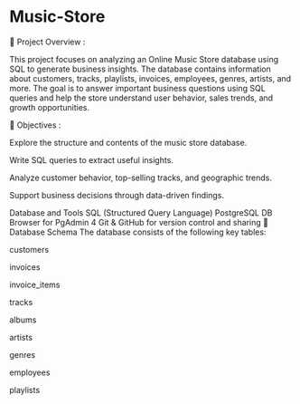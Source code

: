# Music-Store
📌 Project Overview :

This project focuses on analyzing an Online Music Store database using SQL to generate business insights. The database contains information about customers, tracks, playlists, invoices, employees, genres, artists, and more. The goal is to answer important business questions using SQL queries and help the store understand user behavior, sales trends, and growth opportunities.

🧠 Objectives :

Explore the structure and contents of the music store database.

Write SQL queries to extract useful insights.

Analyze customer behavior, top-selling tracks, and geographic trends.

Support business decisions through data-driven findings.

Database and Tools
SQL (Structured Query Language)
PostgreSQL 
DB Browser for  PgAdmin 4
Git & GitHub for version control and sharing
📂 Database Schema
The database consists of the following key tables:

customers

invoices

invoice_items

tracks

albums

artists

genres

employees

playlists



